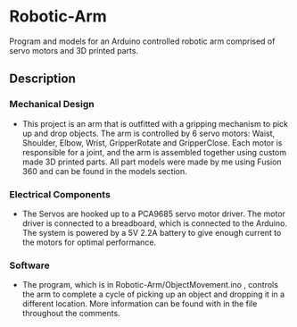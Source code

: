 # Robotic-Arm
Program and models for an Arduino controlled robotic arm comprised of servo motors and 3D printed parts.

## Description
### Mechanical Design
- This project is an arm that is outfitted with a gripping mechanism to pick up and drop objects.
The arm is controlled by 6 servo motors: Waist, Shoulder, Elbow, Wrist, GripperRotate and GripperClose.
Each motor is responsible for a joint, and the arm is assembled together using custom made 3D printed 
parts. All part models were made by me using Fusion 360 and can be found in the models section.

### Electrical Components
- The Servos are hooked up to a PCA9685 servo motor driver. The motor driver is connected to a breadboard, 
which is connected to the Arduino. The system is powered by a 5V 2.2A battery to give enough current to 
the motors for optimal performance.

### Software
- The program, which is in Robotic-Arm/ObjectMovement.ino , controls the arm to complete a cycle of picking up an 
object and dropping it in a different location. More information can be found with in the file throughout
the comments.
